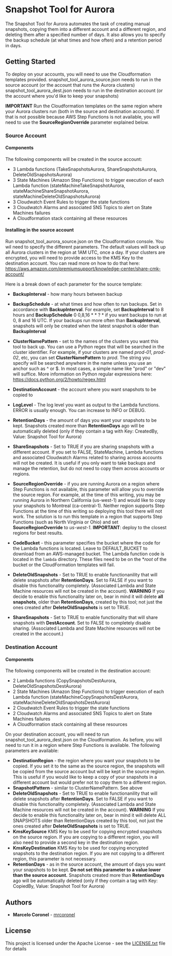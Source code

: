 # Snapshot Tool for Aurora 

The Snapshot Tool for Aurora automates the task of creating manual snapshots, copying them into a different account and a different region, and deleting them after a specified number of days. It also allows you to specify the backup schedule (at what times and how often) and a retention period in days. 

## Getting Started

To deploy on your accounts, you will need to use the Cloudformation templates provided.
snapshot_tool_aurora_source.json needs to run in the source account (or the account that runs the Aurora clusters)
snapshot_tool_aurora_dest.json needs to run in the destination account (or the account where you'd like to keep your snapshots)

**IMPORTANT** Run the Cloudformation templates on the same region where your Aurora clusters run (both in the source and destination accounts). If that is not possible because AWS Step Functions is not available, you will need to use the **SourceRegionOverride** parameter explained below.

### Source Account
#### Components
The following components will be created in the source account: 
* 3 Lambda functions (TakeSnapshotsAurora, ShareSnapshotsAurora, DeleteOldSnapshotsAurora)
* 3 State Machines (Amazon Step Functions) to trigger execution of each Lambda function (stateMachineTakeSnapshotAurora, stateMachineShareSnapshotAurora, stateMachineDeleteOldSnapshotsAurora)
* 3 Cloudwatch Event Rules to trigger the state functions
* 3 Cloudwatch Alarms and associated SNS Topics to alert on State Machines failures
* A Cloudformation stack containing all these resources

#### Installing in the source account 
Run snapshot_tool_aurora_source.json on the Cloudformation console. 
You wil need to specify the different parameters. The default values will back up all Aurora clusters in the region at 1AM UTC, once a day. 
If your clusters are encrypted, you will need to provide access to the KMS Key to the destination account. You can read more on how to do that here: https://aws.amazon.com/premiumsupport/knowledge-center/share-cmk-account/

Here is a break down of each parameter for the source template:

* **BackupInterval** - how many hours between backup
* **BackupSchedule** - at what times and how often to run backups. Set in accordance with **BackupInterval**. For example, set **BackupInterval** to 8 hours and **BackupSchedule** 0 0,8,16 * * ? * if you want backups to run at 0, 8 and 16 UTC. If your backups run more often than **BackupInterval**, snapshots will only be created when the latest snapshot is older than **BackupInterval**
* **ClusterNamePattern** - set to the names of the clusters you want this tool to back up. You can use a Python regex that will be searched in the cluster identifier. For example, if your clusters are named *prod-01*, *prod-02*, etc, you can set **ClusterNamePattern** to *prod*. The string you specify will be searched anywhere in the name unless you use an anchor such as ^ or $. In most cases, a simple name like "prod" or "dev" will suffice. More information on Python regular expressions here: https://docs.python.org/2/howto/regex.html
* **DestinationAccount** - the account where you want snapshots to be copied to
* **LogLevel** - The log level you want as output to the Lambda functions. ERROR is usually enough. You can increase to INFO or DEBUG. 
* **RetentionDays** - the amount of days you want your snapshots to be kept. Snapshots created more than **RetentionDays** ago will be automatically deleted (only if they contain a tag with Key: CreatedBy, Value: Snapshot Tool for Aurora)
* **ShareSnapshots** - Set to TRUE if you are sharing snapshots with a different account. If you set to FALSE, StateMachine, Lambda functions and associated Cloudwatch Alarms related to sharing across accounts will not be created. It is useful if you only want to take backups and manage the retention, but do not need to copy them across accounts or regions.
* **SourceRegionOverride** - if you are running Aurora on a region where Step Functions is not available, this parameter will allow you to override the source region. For example, at the time of this writing, you may be running Aurora in Northern California (us-west-1) and would like to copy your snapshots to Montreal (ca-central-1). Neither region supports Step Functions at the time of this writing so deploying this tool there will not work. The solution is to run this template in a region that supports Step Functions (such as North Virginia or Ohio) and set **SourceRegionOverride** to *us-west-1*. 
**IMPORTANT**: deploy to the closest regions for best results.

* **CodeBucket** - this parameter specifies the bucket where the code for the Lambda functions is located. Leave to DEFAULT_BUCKET to download from an AWS-managed bucket. The Lambda function code is located in the ```lambda``` directory. These files need to be on the **root* of the bucket or the CloudFormation templates will fail. 
* **DeleteOldSnapshots** - Set to TRUE to enable functionanility that will delete snapshots after **RetentionDays**. Set to FALSE if you want to disable this functionality completely. (Associated Lambda and State Machine resources will not be created in the account). **WARNING** If you decide to enable this functionality later on, bear in mind it will delete **all snapshots**, older than **RetentionDays**, created by this tool; not just the ones created after **DeleteOldSnapshots** is set to TRUE.
* **ShareSnapshots** - Set to TRUE to enable functionality that will share snapshots with **DestAccount**. Set to FALSE to completely disable sharing. (Associated Lambda and State Machine resources will not be created in the account.)

### Destination Account
#### Components
The following components will be created in the destination account: 
* 2 Lambda functions (CopySnapshotsDestAurora, DeleteOldSnapshotsDestAurora)
* 2 State Machines (Amazon Step Functions) to trigger execution of each Lambda function (stateMachineCopySnapshotsDestAurora, stateMachineDeleteOldSnapshotsDestAurora)
* 2 Cloudwatch Event Rules to trigger the state functions
* 2 Cloudwatch Alarms and associated SNS Topics to alert on State Machines failures
* A Cloudformation stack containing all these resources

On your destination account, you will need to run snapshot_tool_aurora_dest.json on the Cloudformation. As before, you will need to run it in a region where Step Functions is available. 
The following parameters are available:

* **DestinationRegion** - the region where you want your snapshots to be copied. If you set it to the same as the source region, the snapshots will be copied from the source account but will be kept in the source region. This is useful if you would like to keep a copy of your snapshots in a different account but would prefer not to copy them to a different region.
* **SnapshotPattern** - similar to ClusterNamePattern. See above
* **DeleteOldSnapshots** - Set to TRUE to enable functionanility that will delete snapshots after **RetentionDays**. Set to FALSE if you want to disable this functionality completely. (Associated Lambda and State Machine resources will not be created in the account). **WARNING** If you decide to enable this functionality later on, bear in mind it will delete ALL SNAPSHOTS older than RetentionDays created by this tool, not just the ones created after **DeleteOldSnapshots** is set to TRUE.
* **KmsKeySource** KMS Key to be used for copying encrypted snapshots on the source region. If you are copying to a different region, you will also need to provide a second key in the destination region. 
* **KmsKeyDestination** KMS Key to be used for copying encrypted snapshots to the destination region. If you are not copying to a different region, this parameter is not necessary. 
* **RetentionDays** - as in the source account, the amount of days you want your snapshots to be kept. **Do not set this parameter to a value lower than the source account.** Snapshots created more than **RetentionDays** ago will be automatically deleted (only if they contain a tag with Key: CopiedBy, Value: Snapshot Tool for Aurora)

## Authors

* **Marcelo Coronel** - [mrcoronel](https://github.com/mrcoronel)

## License

This project is licensed under the Apache License - see the [LICENSE.txt](LICENSE.txt) file for details
